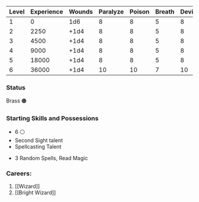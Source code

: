 | Level | Experience | Wounds | Paralyze | Poison | Breath | Device | Magic |
| ----- | ---------- | ------ | -------- | ------ | ------ | ------ | ----- |
| 1     | 0          | 1d6    | 8        | 8      | 5      | 8      | 7     |
| 2     | 2250       | +1d4   | 8        | 8      | 5      | 8      | 7     |
| 3     | 4500       | +1d4   | 8        | 8      | 5      | 8      | 7     |
| 4     | 9000       | +1d4   | 8        | 8      | 5      | 8      | 7     |
| 5     | 18000      | +1d4   | 8        | 8      | 5      | 8      | 7     |
| 6     | 36000      | +1d4   | 10       | 10     | 7      | 10     | 9     |
### Status
Brass 🟤
### Starting Skills and Possessions
- 6 ⚪
- Second Sight talent
- Spellcasting Talent
* 3 Random Spells, Read Magic 
### Careers:
1. [[Wizard]]
2. [[Bright Wizard]]

